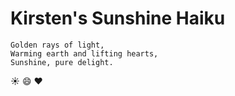 # Kirsten's Sunshine Haiku
```
Golden rays of light,
Warming earth and lifting hearts,
Sunshine, pure delight.
```
:sunny: :smile: :heart: